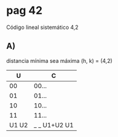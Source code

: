 # pag 42
Código lineal sistemático 4,2
##  A)
distancia mínima sea máxima
(h, k) = (4,2)

| U     | C            |
| ----- | ------------ |
| 00    | 00...        |
| 01    | 01...        |
| 10    | 10...        |
| 11    | 11...        |
| U1 U2 | _ _ U1+U2 U1 | 


